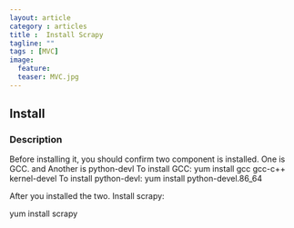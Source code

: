 ```yaml
---
layout: article
category : articles
title :  Install Scrapy
tagline: ""
tags : [MVC]
image:
  feature:
  teaser: MVC.jpg
---
```



## Install


### Description
Before installing it, you should confirm two component is installed.
One is GCC. and Another is python-devl
To install GCC:
yum install gcc gcc-c++ kernel-devel
To install python-devl:
yum install python-devel.86_64

After you installed the two. Install scrapy:

yum install scrapy